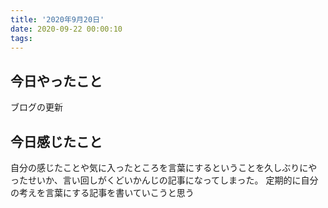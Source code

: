 ```yaml
---
title: '2020年9月20日'
date: 2020-09-22 00:00:10
tags:
---
```


## 今日やったこと
ブログの更新
## 今日感じたこと
自分の感じたことや気に入ったところを言葉にするということを久しぶりにやったせいか、言い回しがくどいかんじの記事になってしまった。
定期的に自分の考えを言葉にする記事を書いていこうと思う